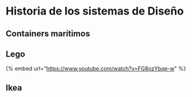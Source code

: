 # Historia de los sistemas de Diseño

## Containers marítimos

## Lego

{% embed url="https://www.youtube.com/watch?v=FG8ozYbqe-w" %}

## Ikea



